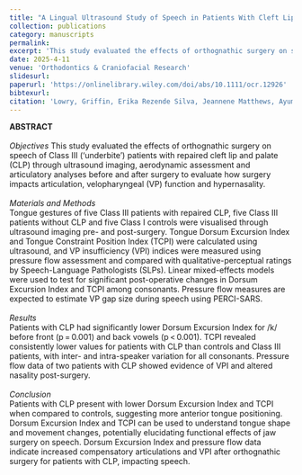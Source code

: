```yaml
---
title: "A Lingual Ultrasound Study of Speech in Patients With Cleft Lip and Palate Following Orthognathic Surgery"
collection: publications
category: manuscripts
permalink: 
excerpt: 'This study evaluated the effects of orthognathic surgery on speech of Class III (‘underbite’) patients with repaired cleft lip and palate (CLP) through ultrasound imaging, aerodynamic assessment and articulatory analyses before and after surgery to evaluate how surgery impacts articulation, velopharyngeal (VP) function and hypernasality.'
date: 2025-4-11
venue: 'Orthodontics & Craniofacial Research'
slidesurl: 
paperurl: 'https://onlinelibrary.wiley.com/doi/abs/10.1111/ocr.12926'
bibtexurl: 
citation: 'Lowry, Griffin, Erika Rezende Silva, Jeannene Matthews, Ayumi Shoji, Timothy Turvey, George Blakey, David Zajac, Jeff Mielke, and Laura Anne Jacox. (2025). &quot;A Lingual Ultrasound Study of Speech in Patients With Cleft Lip and Palate Following Orthognathic Surgery.&quot; <i>Orthodontics & Craniofacial Research</i>. 1(1).'
---
```


**ABSTRACT** <br> <br>
*Objectives*
This study evaluated the effects of orthognathic surgery on speech of Class III (‘underbite’) patients with repaired cleft lip and palate (CLP) through ultrasound imaging, aerodynamic assessment and articulatory analyses before and after surgery to evaluate how surgery impacts articulation, velopharyngeal (VP) function and hypernasality. <br> <br>
*Materials and Methods* <br>
Tongue gestures of five Class III patients with repaired CLP, five Class III patients without CLP and five Class I controls were visualised through ultrasound imaging pre- and post-surgery. Tongue Dorsum Excursion Index and Tongue Constraint Position Index (TCPI) were calculated using ultrasound, and VP insufficiency (VPI) indices were measured using pressure flow assessment and compared with qualitative-perceptual ratings by Speech-Language Pathologists (SLPs). Linear mixed-effects models were used to test for significant post-operative changes in Dorsum Excursion Index and TCPI among consonants. Pressure flow measures are expected to estimate VP gap size during speech using PERCI-SARS. <br> <br>
*Results* <br>
Patients with CLP had significantly lower Dorsum Excursion Index for /k/ before front (p = 0.001) and back vowels (p < 0.001). TCPI revealed consistently lower values for patients with CLP than controls and Class III patients, with inter- and intra-speaker variation for all consonants. Pressure flow data of two patients with CLP showed evidence of VPI and altered nasality post-surgery. <br> <br>
*Conclusion* <br>
Patients with CLP present with lower Dorsum Excursion Index and TCPI when compared to controls, suggesting more anterior tongue positioning. Dorsum Excursion Index and TCPI can be used to understand tongue shape and movement changes, potentially elucidating functional effects of jaw surgery on speech. Dorsum Excursion Index and pressure flow data indicate increased compensatory articulations and VPI after orthognathic surgery for patients with CLP, impacting speech. 
